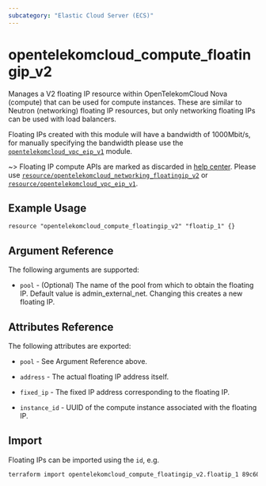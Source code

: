 ```yaml
---
subcategory: "Elastic Cloud Server (ECS)"
---
```


# opentelekomcloud_compute_floatingip_v2

Manages a V2 floating IP resource within OpenTelekomCloud Nova (compute)
that can be used for compute instances.
These are similar to Neutron (networking) floating IP resources,
but only networking floating IPs can be used with load balancers.

Floating IPs created with this module will have a bandwidth of 1000Mbit/s,
for manually specifying the bandwidth please use the
[`opentelekomcloud_vpc_eip_v1`](vpc_eip_v1.md) module.

~>
Floating IP compute APIs are marked as discarded in [help center](https://docs.otc.t-systems.com/en-us/api/ecs/en-us_topic_0065817682.html).
Please use [`resource/opentelekomcloud_networking_floatingip_v2`](networking_floatingip_v2.md) or
[`resource/opentelekomcloud_vpc_eip_v1`](vpc_eip_v1.md).


## Example Usage

```hcl
resource "opentelekomcloud_compute_floatingip_v2" "floatip_1" {}
```

## Argument Reference

The following arguments are supported:

* `pool` - (Optional) The name of the pool from which to obtain the floating
  IP. Default value is admin_external_net. Changing this creates a new floating IP.

## Attributes Reference

The following attributes are exported:

* `pool` - See Argument Reference above.

* `address` - The actual floating IP address itself.

* `fixed_ip` - The fixed IP address corresponding to the floating IP.

* `instance_id` - UUID of the compute instance associated with the floating IP.

## Import

Floating IPs can be imported using the `id`, e.g.

```sh
terraform import opentelekomcloud_compute_floatingip_v2.floatip_1 89c60255-9bd6-460c-822a-e2b959ede9d2
```
